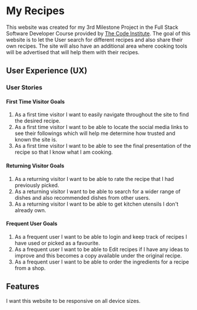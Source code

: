 # My Recipes

This website was created for my 3rd Milestone Project in the Full Stack Software Developer Course provided by [The Code Institute](https://codeinstitute.net/). The goal of this website is to let the User search for different recipes and also share their own recipes. The site will also have an additional area where cooking tools will be advertised that will help them with their recipes.

## User Experience (UX)

### User Stories

#### First Time Visitor Goals

1. As a first time visitor I want to easily navigate throughout the site to find the desired recipe.
2. As a first time visitor I want to be able to locate the social media links to see their followings which will help me determine how trusted and known the site is.
3. As a first time visitor I want to be able to see the final presentation of the recipe so that I know what I am cooking.

#### Returning Visitor Goals

1. As a returning visitor I want to be able to rate the recipe that I had previously picked.
2. As a returning visitor I want to be able to search for a wider range of dishes and also recommended dishes from other users.
3. As a returning visitor I want to be able to get kitchen utensils I don't already own.

#### Frequent User Goals

1. As a frequent user I want to be able to login and keep track of recipes I have used or picked as a favourite.
2. As a frequent user I want to be able to Edit recipes if I have any ideas to improve and this becomes a copy available under the original recipe.
3. As a frequent user I want to be able to order the ingredients for a recipe from a shop.

## Features

I want this website to be responsive on all device sizes.